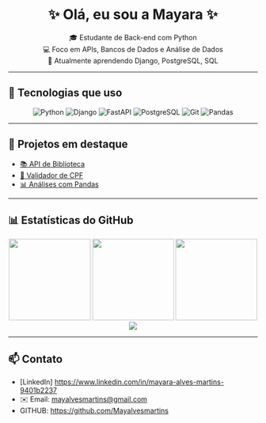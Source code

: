 <h1 align="center">✨ Olá, eu sou a Mayara ✨</h1>

<p align="center">
  🎓 Estudante de Back-end com Python <br>
  💻 Foco em APIs, Bancos de Dados e Análise de Dados <br>
  🌱 Atualmente aprendendo Django, PostgreSQL, SQL
</p>

---

## 🚀 Tecnologias que uso
<div align="center">
  
  ![Python](https://img.shields.io/badge/Python-000000?style=for-the-badge&logo=python&logoColor=ff69b4)
  ![Django](https://img.shields.io/badge/Django-000000?style=for-the-badge&logo=django&logoColor=ff69b4)
  ![FastAPI](https://img.shields.io/badge/FastAPI-000000?style=for-the-badge&logo=fastapi&logoColor=ff69b4)
  ![PostgreSQL](https://img.shields.io/badge/PostgreSQL-000000?style=for-the-badge&logo=postgresql&logoColor=ff69b4)
  ![Git](https://img.shields.io/badge/Git-000000?style=for-the-badge&logo=git&logoColor=ff69b4)
  ![Pandas](https://img.shields.io/badge/SQL-000000?style=for-the-badge&logo=SQL&logoColor=ff69b4)

</div>

---

## 📂 Projetos em destaque
- [📚 API de Biblioteca](https://github.com/mayalvesmartins/api-biblioteca)  
- [🧮 Validador de CPF](https://github.com/mayalvesmartins/validador-cpf)  
- [📊 Análises com Pandas](https://github.com/mayalvesmartins/pandas-projetos)  

---

## 📊 Estatísticas do GitHub

<div align="center">

  <!-- Stats -->
  <img height="165" src="https://github-readme-stats.vercel.app/api?username=mayalvesmartins&show_icons=true&theme=radical&count_private=true"/>

  <!-- Streak -->
  <img height="165" src="https://streak-stats.demolab.com?user=mayalvesmartins&theme=radical"/>

  <!-- Linguagens -->
  <img height="165" src="https://github-readme-stats.vercel.app/api/top-langs/?username=mayalvesmartins&layout=compact&theme=radical"/>

  <!-- Trophies -->
  <img src="https://github-profile-trophy.vercel.app/?username=mayalvesmartins&theme=radical&row=1&column=6"/>

</div>

---

## 📫 Contato
- [LinkedIn] https://www.linkedin.com/in/mayara-alves-martins-9401b2237 
- ✉️ Email: mayalvesmartins@gmail.com
- GITHUB: https://github.com/Mayalvesmartins






